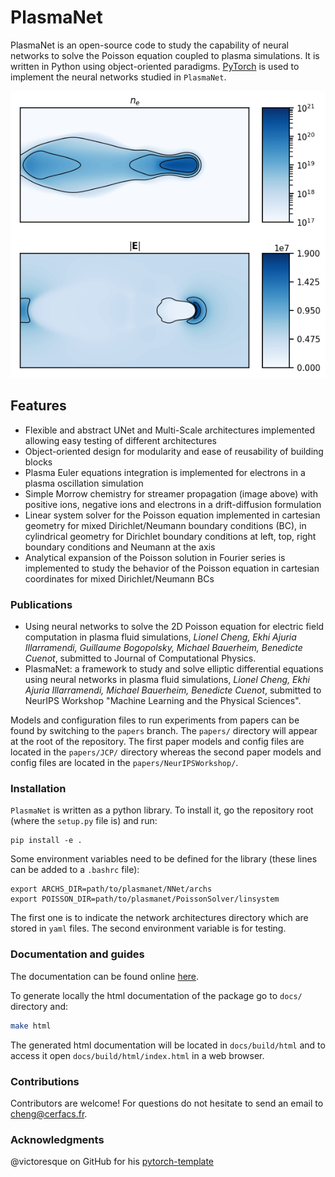 # PlasmaNet

PlasmaNet is an open-source code to study the capability of neural networks to solve the Poisson equation coupled to plasma simulations. It is written in Python using object-oriented paradigms. [PyTorch](https://pytorch.org) is used to implement the neural networks studied in `PlasmaNet`.

![alt text](docs/images/streamer.png)

## Features

- Flexible and abstract UNet and Multi-Scale architectures implemented allowing easy testing of different architectures
- Object-oriented design for modularity and ease of reusability of building blocks
- Plasma Euler equations integration is implemented for electrons in a plasma oscillation simulation
- Simple Morrow chemistry for streamer propagation (image above) with positive ions, negative ions and electrons in a drift-diffusion formulation
- Linear system solver for the Poisson equation implemented in cartesian geometry for mixed Dirichlet/Neumann boundary conditions (BC), in cylindrical geometry for Dirichlet boundary conditions at left, top, right boundary conditions and Neumann at the axis
- Analytical expansion of the Poisson solution in Fourier series is implemented to study the behavior of the Poisson equation in cartesian coordinates for mixed Dirichlet/Neumann BCs

### Publications

- Using neural networks to solve the 2D Poisson equation for electric field computation in plasma fluid simulations, *Lionel Cheng, Ekhi Ajuria Illarramendi, Guillaume Bogopolsky, Michael Bauerheim, Benedicte Cuenot*, submitted to Journal of Computational Physics.
- PlasmaNet: a framework to study and solve elliptic differential equations using neural networks in plasma fluid simulations, *Lionel Cheng, Ekhi Ajuria Illarramendi, Michael Bauerheim, Benedicte Cuenot*, submitted to NeurIPS Workshop "Machine Learning and the Physical Sciences".

Models and configuration files to run experiments from papers can be found by switching to the `papers` branch. The `papers/` directory will appear at the root of the repository. The first paper models and config files are located in the `papers/JCP/` directory whereas the second paper models and config files are located in the `papers/NeurIPSWorkshop/`.

### Installation

`PlasmaNet` is written as a python library. To install it, go the repository root (where the `setup.py` file is) and run:

```shell
pip install -e .
```

Some environment variables need to be defined for the library (these lines can be added to a `.bashrc` file):

```shell
export ARCHS_DIR=path/to/plasmanet/NNet/archs
export POISSON_DIR=path/to/plasmanet/PoissonSolver/linsystem
```

The first one is to indicate the network architectures directory which are stored in `yaml` files. The second environment variable is for testing.

### Documentation and guides

The documentation can be found online [here](https://plasmanet.readthedocs.io/en/latest/).

To generate locally the html documentation of the package go to `docs/` directory and:

```bash
make html
```

The generated html documentation will be located in `docs/build/html` and to access it open `docs/build/html/index.html` in a web browser.

### Contributions

Contributors are welcome! For questions do not hesitate to send an email to cheng@cerfacs.fr.

### Acknowledgments

@victoresque on GitHub for his [pytorch-template](https://github.com/victoresque/pytorch-template)